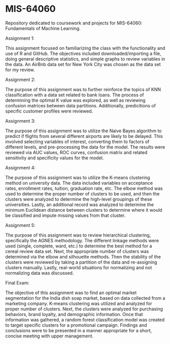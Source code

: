 # MIS-64060
Repository dedicated to coursework and projects for MIS-64060: Fundamentals of Machine Learning.

Assignment 1:

This assignment focused on familiarizing the class with the functionality and use of R and GitHub. The objectives included downloaded/importing a file, doing general descriptive statistics, and simple graphs to review variables in the data. An AirBnb data set for New York City was chosen as the data set for my review.

Assignment 2:

The purpose of this assignment was to further reinforce the topics of KNN classification with a data set related to bank loans. The process of determining the optimal K value was explored, as well as reviewing confusion matrices between data partitions. Additionally, predicitions of specific customer profiles were reviewed.

Assignment 3:

The purpose of this assignment was to utilize the Naive Bayes algorithm to predict if flights from several different airports are likely to be delayed. This involved selecting variables of interest, converting them to factors of different levels, and pre-processing the data for the model. The results were reviewed via AUC values, ROC curves, confusion matrix and related sensitivity and specificity values for the model.

Assignment 4:

The purpose of this assignment was to utilize the K-means clustering method on university data. The data included variables on acceptance rates, enrollment rates, tuition, graduation rate, etc. The elbow method was used to determine the proper number of clusters to be used, and then the clusters were analyzed to determine the high-level groupings of these universities. Lastly, an additional record was analyzed to determine the minimum Euclidean distance between clusters to determine where it would be classified and impute missing values from that cluster.

Assignment 5:

The purpose of this assignment was to review hierarchical clustering, specifically the AGNES methodology. The different linkage methods were used (single, complete, ward, etc.) to determine the best method for a cereal review data set. Next, the appropriate number of clusters was determined via the elbow and silhouette methods. Then the stability of the clusters were reviewed by taking a partition of the data and re-assigning clusters manually. Lastly, real-world situations for normalizing and not normalizing data was discussed.

Final Exam:

The objective of this assignment was to find an optimal market segmentation for the India dish soap market, based on data collected from a marketing company. K-means clustering was utilized and analyzed for proper number of clusters. Next, the clusters were analyzed for purchasing behaviors, brand loyalty, and demographic information. Once that information was gathered, a random forest classification model was created to target specific clusters for a promotional campaign. Findings and conclusions were to be presented in a manner appropriate for a short, concise meeting with upper management.
